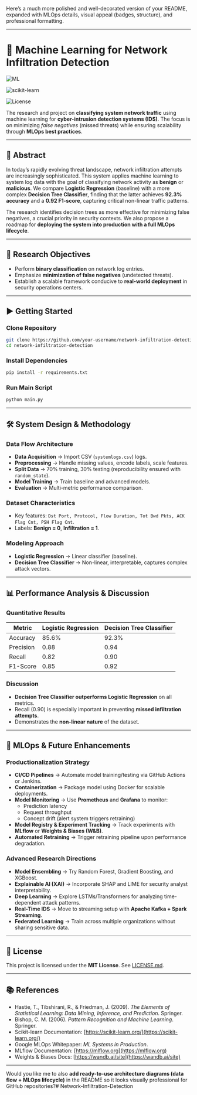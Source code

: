 Here’s a much more polished and well-decorated version of your README, expanded with MLOps details, visual appeal (badges, structure), and professional formatting.  

***

# 🚀 Machine Learning for Network Infiltration Detection  


  
![ML](https://img.shields.io/badge/Machine%20Learning-Network)  

  
  
![scikit-learn](https://img.shields.io/badge/Scikit--Learn-1.4-orangehttps://img.shields.io/badge/MLOps-Enabled%20Pipeline)  

  
![License](https://img.shields.io/badge/License-MIT-lightgrey.svg) 


The research and project on **classifying system network traffic** using machine learning for **cyber-intrusion detection systems (IDS)**. The focus is on minimizing *false negatives* (missed threats) while ensuring scalability through **MLOps best practices**.  

***

## 📖 Abstract  
In today’s rapidly evolving threat landscape, network infiltration attempts are increasingly sophisticated. This system applies machine learning to system log data with the goal of classifying network activity as **benign** or **malicious**. We compare **Logistic Regression** (baseline) with a more complex **Decision Tree Classifier**, finding that the latter achieves **92.3% accuracy** and a **0.92 F1-score**, capturing critical non-linear traffic patterns.  

The research identifies decision trees as more effective for minimizing false negatives, a crucial priority in security contexts. We also propose a roadmap for **deploying the system into production with a full MLOps lifecycle**.  

***

## 🎯 Research Objectives  
- Perform **binary classification** on network log entries.  
- Emphasize **minimization of false negatives** (undetected threats).  
- Establish a scalable framework conducive to **real-world deployment** in security operations centers.  

***

## ▶️ Getting Started  

### Clone Repository  
```bash
git clone https://github.com/your-username/network-infiltration-detection.git
cd network-infiltration-detection
```

### Install Dependencies  
```bash
pip install -r requirements.txt
```

### Run Main Script  
```bash
python main.py
```

***

## 🛠️ System Design & Methodology  

### Data Flow Architecture  
- **Data Acquisition** → Import CSV (`systemlogs.csv`) logs.  
- **Preprocessing** → Handle missing values, encode labels, scale features.  
- **Split Data** → 70% training, 30% testing (reproducibility ensured with `random_state`).  
- **Model Training** → Train baseline and advanced models.  
- **Evaluation** → Multi-metric performance comparison.  

### Dataset Characteristics  
- Key features: `Dst Port, Protocol, Flow Duration, Tot Bwd Pkts, ACK Flag Cnt, PSH Flag Cnt`.  
- Labels: **Benign = 0**, **Infiltration = 1**.  

### Modeling Approach  
- **Logistic Regression** → Linear classifier (baseline).  
- **Decision Tree Classifier** → Non-linear, interpretable, captures complex attack vectors.  

***

## 📊 Performance Analysis & Discussion  

### Quantitative Results  

| Metric      | Logistic Regression | Decision Tree Classifier |
|-------------|---------------------|--------------------------|
| Accuracy    | 85.6%               | 92.3%                   |
| Precision   | 0.88                | 0.94                    |
| Recall      | 0.82                | 0.90                    |
| F1-Score    | 0.85                | 0.92                    |

### Discussion  
- **Decision Tree Classifier outperforms Logistic Regression** on all metrics.  
- Recall (0.90) is especially important in preventing **missed infiltration attempts**.  
- Demonstrates the **non-linear nature** of the dataset.  

***

## 🔧 MLOps & Future Enhancements  

### Productionalization Strategy  
- **CI/CD Pipelines** → Automate model training/testing via GitHub Actions or Jenkins.  
- **Containerization** → Package model using Docker for scalable deployments.  
- **Model Monitoring** → Use **Prometheus** and **Grafana** to monitor:  
  - Prediction latency  
  - Request throughput  
  - Concept drift (alert system triggers retraining)  
- **Model Registry & Experiment Tracking** → Track experiments with **MLflow** or **Weights & Biases (W&B)**.  
- **Automated Retraining** → Trigger retraining pipeline upon performance degradation.  

### Advanced Research Directions  
- **Model Ensembling** → Try Random Forest, Gradient Boosting, and XGBoost.  
- **Explainable AI (XAI)** → Incorporate SHAP and LIME for security analyst interpretability.  
- **Deep Learning** → Explore LSTMs/Transformers for analyzing time-dependent attack patterns.  
- **Real-Time IDS** → Move to streaming setup with **Apache Kafka + Spark Streaming**.  
- **Federated Learning** → Train across multiple organizations without sharing sensitive data.  

***

## 📜 License  
This project is licensed under the **MIT License**. See [LICENSE.md](LICENSE.md).  

***

## 📚 References  
- Hastie, T., Tibshirani, R., & Friedman, J. (2009). *The Elements of Statistical Learning: Data Mining, Inference, and Prediction*. Springer.  
- Bishop, C. M. (2006). *Pattern Recognition and Machine Learning*. Springer.  
- Scikit-learn Documentation: [https://scikit-learn.org/](https://scikit-learn.org/)  
- Google MLOps Whitepaper: *ML Systems in Production*.  
- MLflow Documentation: [https://mlflow.org](https://mlflow.org)  
- Weights & Biases Docs: [https://wandb.ai/site](https://wandb.ai/site)  

***

Would you like me to also **add ready-to-use architecture diagrams (data flow + MLOps lifecycle)** in the README so it looks visually professional for GitHub repositories?#   N e t w o r k - I n f i l t r a t i o n - D e t e c t i o n  
 